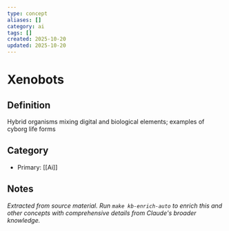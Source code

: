 ```yaml
---
type: concept
aliases: []
category: ai
tags: []
created: 2025-10-20
updated: 2025-10-20
---
```


# Xenobots

## Definition

Hybrid organisms mixing digital and biological elements; examples of cyborg life forms

## Category

- Primary: [[Ai]]

## Notes

*Extracted from source material. Run `make kb-enrich-auto` to enrich this and other concepts with comprehensive details from Claude's broader knowledge.*
